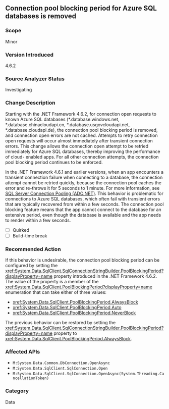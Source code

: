 ## Connection pool blocking period for Azure SQL databases is removed

### Scope
Minor

### Version Introduced
4.6.2

### Source Analyzer Status
Investigating

### Change Description
Starting with the .NET Framework 4.6.2, for connection open requests to known
Azure SQL databases (\*.database.windows.net, \*.database.chinacloudapi.cn,
\*.database.usgovcloudapi.net, \*.database.cloudapi.de), the connection pool
blocking period is removed, and connection open errors are not cached. Attempts
to retry connection open requests will occur almost immediately after transient
connection errors. This change allows the connection open attempt to be retried
immediately for Azure SQL databases, thereby improving the performance of cloud-
enabled apps. For all other connection attempts, the connection pool blocking
period continues to be enforced.<p/>

In the .NET Framework 4.6.1 and earlier versions, when an app encounters a
transient connection failure when connecting to a database, the connection
attempt cannot be retried quickly, because the connection pool caches the error
and re-throws it for 5 seconds to 1 minute. For more information, see
[SQL Server Connection Pooling (ADO.NET)](~/docs/framework/data/adonet/sql-server-connection-pooling.md).
This behavior is problematic for connections to Azure SQL databases, which often
fail with transient errors that are typically recovered from within a few
seconds. The connection pool blocking feature means that the app cannot connect
to the database for an extensive period, even though the database is available
and the app needs to render within a few seconds.

- [ ] Quirked
- [ ] Build-time break

### Recommended Action

If this behavior is undesirable, the connection pool blocking period can be
configured by setting the <xref:System.Data.SqlClient.SqlConnectionStringBuilder.PoolBlockingPeriod?displayProperty=name>
property introduced in the .NET Framework 4.6.2. The value of the property is a
member of the
<xref:System.Data.SqlClient.PoolBlockingPeriod?displayProperty=name> enumeration
that can take either of three values:

- <xref:System.Data.SqlClient.PoolBlockingPeriod.AlwaysBlock>
- <xref:System.Data.SqlClient.PoolBlockingPeriod.Auto>
- <xref:System.Data.SqlClient.PoolBlockingPeriod.NeverBlock>

The previous behavior can be restored by setting the
<xref:System.Data.SqlClient.SqlConnectionStringBuilder.PoolBlockingPeriod?displayProperty=name>
property to <xref:System.Data.SqlClient.PoolBlockingPeriod.AlwaysBlock>.

### Affected APIs
- `M:System.Data.Common.DbConnection.OpenAsync`
- `M:System.Data.SqlClient.SqlConnection.Open`
- `M:System.Data.SqlClient.SqlConnection.OpenAsync(System.Threading.CancellationToken)`

### Category
Data

<!--
    ### Original Bug
    213479
-->

<!-- breaking change id: 160 -->
